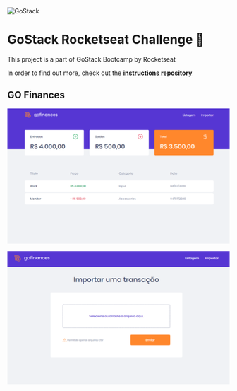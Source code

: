 <img alt="GoStack" src="https://storage.googleapis.com/golden-wind/bootcamp-gostack/header-desafios.png" />

# GoStack Rocketseat Challenge 🚀
This project is a part of GoStack Bootcamp by Rocketseat

In order to find out more, check out the **[instructions repository](https://github.com/Rocketseat/bootcamp-gostack-desafios/tree/master/desafio-fundamentos-reactjs)**

## GO Finances

![Gofinances](https://github.com/GuilhermeErthal/gostack-fundamentos-reactjs/blob/master/src/assets/GoFinances.png)

![Gofinances](https://github.com/GuilhermeErthal/gostack-fundamentos-reactjs/blob/master/src/assets/GoFinances2.png)
